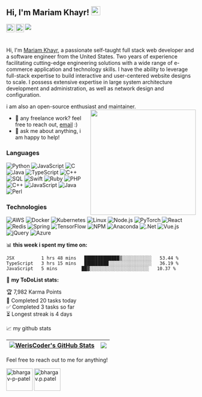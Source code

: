 ### <h2>Hi, I'm Mariam Khayr! <img src="https://github.githubassets.com/images/mona-whisper.gif" height="24" /></h2>

<a href="https://www.linkedin.com/in/mariam-khayr/">
  <img align="left" alt="Mariam's LinkedIN" width="22px" src="https://raw.githubusercontent.com/peterthehan/peterthehan/master/assets/linkedin.svg" />
</a>
<a href="https://open.spotify.com/user/e90fe4zsndbm6xoe2t7t8kogf?si=WaLKpwvWTle0btle2qPb6g">
  <img align="left" alt="Mariam's Spotify" width="22px" src="https://raw.githubusercontent.com/peterthehan/peterthehan/master/assets/spotify.svg" />
</a>

![](https://visitor-badge.glitch.me/badge?page_id=WerisCoder.WerisCoder)

<br />

Hi, I'm [Mariam Khayr](https://abhishknads.me/), a passionate self-taught full stack web developer and a software engineer from the United States. Two years of experience facilitating cutting-edge engineering solutions with a wide range of e-commerce application and technology skills. I have the ability to leverage full-stack expertise to build interactive and user-centered website designs to scale. I possess extensive expertise in large system architecture development and administration, as well as network design and configuration.

i am also an open-source enthusiast and maintainer. 
<img align='right' src="https://media.giphy.com/media/26FPKhUtNG3TW74f6/giphy.gif" width="280" />
  
- 💼 any freelance work? feel free to reach out, [email](mailto:mariamkhayr22@gmail.com) :)
- 💬 ask me about anything, i am happy to help!

### Languages

![Python](https://img.shields.io/badge/-Python-000?&logo=Python)
![JavaScript](https://img.shields.io/badge/-JavaScript-000?&logo=JavaScript)
![C](https://img.shields.io/badge/-C-000?&logo=C)
![Java](https://img.shields.io/badge/-Java-000?&logo=Java&logoColor=007396)
![TypeScript](https://img.shields.io/badge/-TypeScript-000?&logo=TypeScript)
![C++](https://img.shields.io/badge/-C++-000?&logo=c%2b%2b&logoColor=00599C)
![SQL](https://img.shields.io/badge/-SQL-000?&logo=MySQL)
![Swift](https://img.shields.io/badge/-Swift-000?&logo=Swift)
![Ruby](https://img.shields.io/badge/Ruby-000?&logo=Ruby)
![PHP](https://img.shields.io/badge/PHP-000?&logo=PHP)
![C++](https://img.shields.io/badge/C++-000?&logo=C++)
![JavaScript](https://img.shields.io/badge/JavaScript-000?&logo=JavaScript)
![Java](https://img.shields.io/badge/Java-000?&logo=Java)
![Perl](https://img.shields.io/badge/Perl-000?&logo=Perl)



### Technologies

![AWS](https://img.shields.io/badge/-AWS-000?&logo=Amazon-AWS&logoColor=F90)
![Docker](https://img.shields.io/badge/-Docker-000?&logo=Docker)
![Kubernetes](https://img.shields.io/badge/-Kubernetes-000?&logo=Kubernetes)
![Linux](https://img.shields.io/badge/-Linux-000?&logo=Linux)
![Node.js](https://img.shields.io/badge/-Node.js-000?&logo=node.js)
![PyTorch](https://img.shields.io/badge/-PyTorch-000?&logo=PyTorch)
![React](https://img.shields.io/badge/-React-000?&logo=React)
![Redis](https://img.shields.io/badge/-Redis-000?&logo=Redis)
![Spring](https://img.shields.io/badge/-Spring-000?&logo=Spring)
![TensorFlow](https://img.shields.io/badge/-TensorFlow-000?&logo=TensorFlow)
![NPM](https://img.shields.io/badge/NPM-000?&logo=NPM)
![Anaconda](https://img.shields.io/badge/Anaconda-000?&logo=Anaconda)
![.Net](https://img.shields.io/badge/.NET-000?&logo=.NET)
![Vue.js](https://img.shields.io/badge/vuejs-000?&logo=Vue.js)
![jQuery](https://img.shields.io/badge/jquery-000?&logo=jQuery)
![Azure](https://img.shields.io/badge/Azure-000?&logo=Azure)

📊 **this week i spent my time on:**
<!--START_SECTION:waka-->
```text
JSX          1 hrs 48 mins   █████████████▒░░░░░░░░░░░   53.44 % 
TypeScript   3 hrs 15 mins   █████████░░░░░░░░░░░░░░░░   36.19 % 
JavaScript   5 mins         ██▓░░░░░░░░░░░░░░░░░░░░░░   10.37 % 
```
<!--END_SECTION:waka-->


🚧 **my ToDoList stats:**
<!-- TODO-IST:START -->
🏆  7,982 Karma Points           
🌸  Completed 20 tasks today           
✅  Completed 3 tasks so far           
⏳  Longest streak is 4 days
<!-- TODO-IST:END -->


📈 my github stats

| <a href="https://github.com/WerisCoder/github-readme-stats"><img align="center" src="https://github-readme-stats.vercel.app/api?username=WerisCoder&show_icons=true&include_all_commits=true&theme=buefy&hide_border=true" alt="WerisCoder's GitHub Stats" /></a> | <a href="https://github.com/WerisCoder/github-readme-stats"><img align="center" src="https://github-readme-stats.vercel.app/api/top-langs/?username=WerisCoder&layout=compact&theme=buefy&hide_border=true" /></a> |
| ------------- | ------------- |

Feel free to reach out to me for anything!
<p align="left">
<a href="https://www.linkedin.com/in/bhargav-p-patel/" target="blank"><img align="center" src="https://cdn.jsdelivr.net/npm/simple-icons@3.0.1/icons/linkedin.svg" alt="bhargav-p-patel" height="60" width="70" /></a>
<a href="https://www.gmail.com/mariamkhayr22/" target="blank"><img align="center" src="https://cdn.jsdelivr.net/npm/simple-icons@3.0.1/icons/gmail.svg" alt="bhargav.p.patel" height="60" width="70" /></a>
</p>
